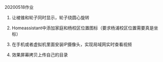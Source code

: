 20200518作业

1. 让棱锥和轮子同时显示，轮子绕圆心旋转

2. Homeassistant中添加家庭和杨校区位置图标（要求杨浦校区位置需要真是坐标） 

3. 在手机或者虚拟机里面安装IP摄像头，实现局域网实时查看视频 

4. 效果屏幕拷贝上传自己的目录
